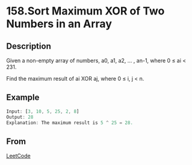 # 158.Sort Maximum XOR of Two Numbers in an Array

## Description

Given a non-empty array of numbers, a0, a1, a2, … , an-1, where 0 ≤ ai < 231.

Find the maximum result of ai XOR aj, where 0 ≤ i, j < n.

## Example

```js
Input: [3, 10, 5, 25, 2, 8]
Output: 28
Explanation: The maximum result is 5 ^ 25 = 28.
```

## From

[LeetCode](https://leetcode.com/problems/maximum-xor-of-two-numbers-in-an-array)
